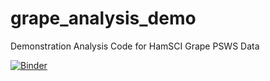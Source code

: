 # grape_analysis_demo
Demonstration Analysis Code for HamSCI Grape PSWS Data

[![Binder](https://mybinder.org/badge_logo.svg)](https://mybinder.org/v2/gh/HamSCI/grape_analysis_demo/HEAD?labpath=Grape%20Data%20Analysis%20Demo.ipynb)
